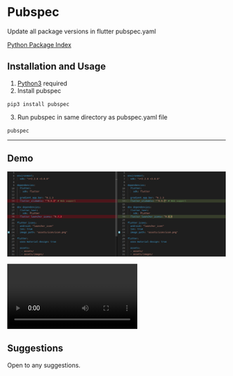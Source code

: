 # Pubspec

Update all package versions in flutter pubspec.yaml

[Python Package Index](https://pypi.org/project/pubspec/)

## Installation and Usage

1. [Python3](https://www.python.org/downloads/) required
2. Install pubspec
```
pip3 install pubspec
```
3. Run pubspec in same directory as pubspec.yaml file
```
pubspec
```

---
## Demo
![Screenshot](https://raw.githubusercontent.com/prtm/pubspec/master/docs/images/demo.png)

![Screenshot](https://raw.githubusercontent.com/prtm/pubspec/master/docs/videos/demo.mov)


## Suggestions
Open to any suggestions.
